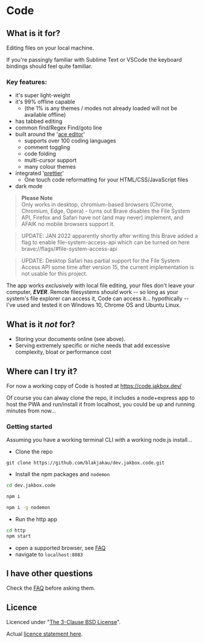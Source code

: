 # Code

## What is it for?

Editing files on your local machine. 

If you're passingly familiar with Sublime Text or VSCode the keyboard bindings should feel quite familiar. 

### Key features: 
- it's super light-weight
- it's 99% offline capable 
	- (the 1% is any themes / modes not already loaded will not be available offline)
- has tabbed editing
- common find/Regex Find/goto line
- built around the '[ace editor](https://ace.c9.io)'
	- supports over 100 coding languages
	- comment toggling
	- code folding
	- multi-cursor support
	- many colour themes
- integrated '[prettier](https://prettier.io/)' 
	- One touch code reformatting for your HTML/CSS/JavaScript files
- dark mode

>**Please Note**  
> Only works in desktop, chromium-based browsers (Chrome, Chromium, Edge, Opera) - turns out Brave disables the File System API, Firefox and Safari have not (and may never) implement, and AFAIK no mobile browsers support it.

> UPDATE: JAN 2022 apparently shortly after writing this Brave added a flag to enable file-system-access-api which can be turned on here  brave://flags/#file-system-access-api

> UPDATE: Desktop Safari has partial support for the File System Access API some time after version 15, the current implementation is not usable for this project.



The app works _exclusively_ with local file editing, your files don't leave your computer, __*EVER*__. Remote filesystems _should_ work -- so long as your system's file explorer can access it, Code can access it... hypothically -- I've used and tested it on Windows 10, Chrome OS and Ubuntu Linux.

## What is it _not_ for?
- Storing your documents online (see above).
- Serving extremely specific or niche needs that add excessive complexity, bloat or performance cost

## Where can I try it?
For now a working copy of Code is hosted at https://code.jakbox.dev/

Of course you can alway clone the repo, it includes a node+express app to host the PWA and run/install it from localhost, you could be up and running minutes from now...

### Getting started

Assuming you have a working terminal CLI with a working node.js install...

- Clone the repo
```shell
git clone https://github.com/blakjakau/dev.jakbox.code.git
```

- Install the npm packages and `nodemon`
```sh
cd dev.jakbox.code

npm i

npm i -g nodemon
```

- Run the http app
```sh
cd http
npm start
```

- open a supported browser, see [FAQ](FAQ.md#user-content-can-i-run-it-in-x-browser)
- navigate to `localhost:8083`

## I have other questions
Check the [FAQ](FAQ.md) before asking them.

## Licence
Licenced under "[The 3-Clause BSD License](https://opensource.org/licenses/BSD-3-Clause)". 

Actual [licence statement here](licence.md).
